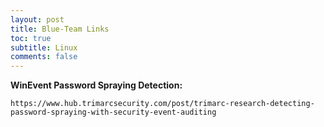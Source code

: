 ```yaml
---
layout: post
title: Blue-Team Links
toc: true
subtitle: Linux
comments: false
---
```


<b>WinEvent Password Spraying Detection:</b> <br>
```
https://www.hub.trimarcsecurity.com/post/trimarc-research-detecting-password-spraying-with-security-event-auditing
```

